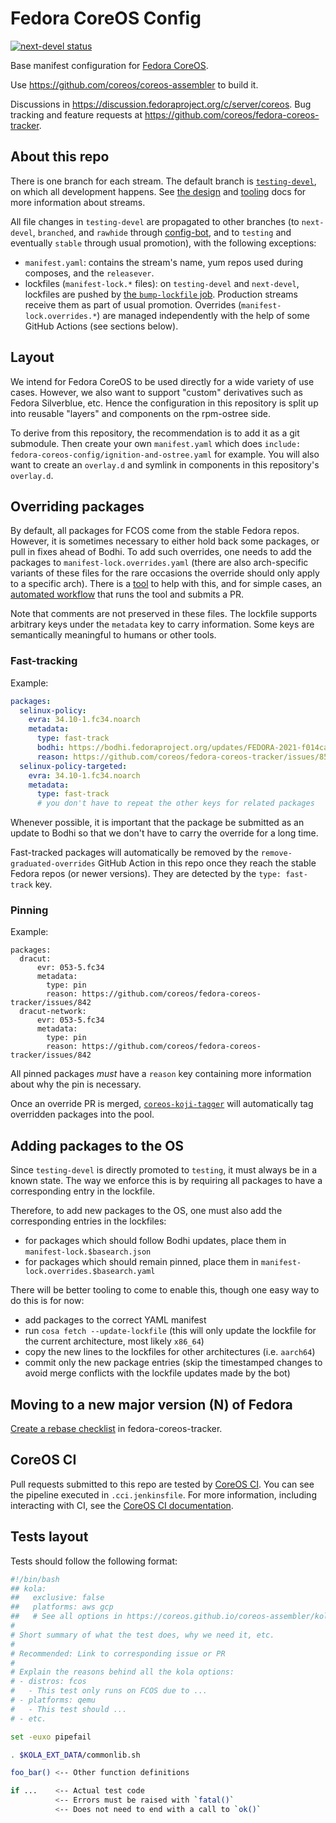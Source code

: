 

# Fedora CoreOS Config

[![next-devel status](https://img.shields.io/endpoint?url=https://raw.githubusercontent.com/coreos/fedora-coreos-pipeline/main/next-devel/badge.json)](https://github.com/coreos/fedora-coreos-pipeline/blob/main/next-devel/README.md)

Base manifest configuration for
[Fedora CoreOS](https://coreos.fedoraproject.org/).

Use https://github.com/coreos/coreos-assembler to build it.

Discussions in
https://discussion.fedoraproject.org/c/server/coreos. Bug
tracking and feature requests at
https://github.com/coreos/fedora-coreos-tracker.

## About this repo

There is one branch for each stream. The default branch is
[`testing-devel`](https://github.com/coreos/fedora-coreos-config/commits/testing-devel),
on which all development happens. See
[the design](https://github.com/coreos/fedora-coreos-tracker/blob/main/Design.md#release-streams)
and [tooling](https://github.com/coreos/fedora-coreos-tracker/blob/main/stream-tooling.md)
docs for more information about streams.

All file changes in `testing-devel` are propagated to other
branches (to `next-devel`, `branched`, and `rawhide` through
[config-bot](https://github.com/coreos/fedora-coreos-releng-automation/tree/main/config-bot),
and to `testing` and eventually `stable` through usual
promotion), with the following exceptions:
- `manifest.yaml`: contains the stream's name, yum repos
  used during composes, and the `releasever`.
- lockfiles (`manifest-lock.*` files): on `testing-devel`
  and `next-devel`, lockfiles are pushed by
  [the `bump-lockfile` job](https://github.com/coreos/fedora-coreos-pipeline/blob/main/jobs/bump-lockfile.Jenkinsfile).
  Production streams receive them as part of usual
  promotion. Overrides (`manifest-lock.overrides.*`) are
  managed independently with the help of some GitHub Actions
  (see sections below).

## Layout

We intend for Fedora CoreOS to be used directly for a wide variety
of use cases.  However, we also want to support "custom" derivatives
such as Fedora Silverblue, etc.  Hence the configuration in this
repository is split up into reusable "layers" and components on
the rpm-ostree side.

To derive from this repository, the recommendation is to add it
as a git submodule.  Then create your own `manifest.yaml` which does
`include: fedora-coreos-config/ignition-and-ostree.yaml` for example.
You will also want to create an `overlay.d` and symlink in components
in this repository's `overlay.d`.

## Overriding packages

By default, all packages for FCOS come from the stable
Fedora repos. However, it is sometimes necessary to either
hold back some packages, or pull in fixes ahead of Bodhi. To
add such overrides, one needs to add the packages to
`manifest-lock.overrides.yaml` (there are also arch-specific
variants of these files for the rare occasions the override
should only apply to a specific arch). There is a
[tool](ci/overrides.py) to help with this, and for simple
cases, an [automated workflow](https://github.com/coreos/fedora-coreos-config/actions/workflows/add-override.yml)
that runs the tool and submits a PR.

Note that comments are not preserved in these files. The
lockfile supports arbitrary keys under the `metadata` key to
carry information. Some keys are semantically meaningful to
humans or other tools.

### Fast-tracking

Example:

```yaml
packages:
  selinux-policy:
    evra: 34.10-1.fc34.noarch
    metadata:
      type: fast-track
      bodhi: https://bodhi.fedoraproject.org/updates/FEDORA-2021-f014ca8326
      reason: https://github.com/coreos/fedora-coreos-tracker/issues/850
  selinux-policy-targeted:
    evra: 34.10-1.fc34.noarch
    metadata:
      type: fast-track
      # you don't have to repeat the other keys for related packages
```

Whenever possible, it is important that the package be
submitted as an update to Bodhi so that we don't have to
carry the override for a long time.

Fast-tracked packages will automatically be removed by the
`remove-graduated-overrides` GitHub Action in this repo once
they reach the stable Fedora repos (or newer versions). They
are detected by the `type: fast-track` key.

### Pinning

Example:

```
packages:
  dracut:
      evr: 053-5.fc34
      metadata:
        type: pin
        reason: https://github.com/coreos/fedora-coreos-tracker/issues/842
  dracut-network:
      evr: 053-5.fc34
      metadata:
        type: pin
        reason: https://github.com/coreos/fedora-coreos-tracker/issues/842
```

All pinned packages *must* have a `reason` key containing
more information about why the pin is necessary.

Once an override PR is merged,
[`coreos-koji-tagger`](https://github.com/coreos/fedora-coreos-releng-automation/tree/main/coreos-koji-tagger)
will automatically tag overridden packages into the pool.

## Adding packages to the OS

Since `testing-devel` is directly promoted to `testing`, it
must always be in a known state. The way we enforce this is
by requiring all packages to have a corresponding entry in
the lockfile.

Therefore, to add new packages to the OS, one must also add
the corresponding entries in the lockfiles:
- for packages which should follow Bodhi updates, place them
  in `manifest-lock.$basearch.json`
- for packages which should remain pinned, place them
  in `manifest-lock.overrides.$basearch.yaml`

There will be better tooling to come to enable this, though
one easy way to do this is for now:
- add packages to the correct YAML manifest
- run `cosa fetch --update-lockfile` (this will only update the lockfile for
  the current architecture, most likely `x86_64`)
- copy the new lines to the lockfiles for other architectures (i.e. `aarch64`)
- commit only the new package entries (skip the timestamped changes to avoid
  merge conflicts with the lockfile updates made by the bot)

## Moving to a new major version (N) of Fedora

[Create a rebase checklist](https://github.com/coreos/fedora-coreos-tracker/issues/new?labels=kind/enhancement&template=rebase.md&title=Rebase+onto+Fedora+N) in fedora-coreos-tracker.

## CoreOS CI

Pull requests submitted to this repo are tested by
[CoreOS CI](https://github.com/coreos/coreos-ci). You can see the pipeline
executed in `.cci.jenkinsfile`. For more information, including interacting with
CI, see the [CoreOS CI documentation](https://github.com/coreos/coreos-ci/blob/main/README-upstream-ci.md).

## Tests layout
Tests should follow the following format:

```bash
#!/bin/bash
## kola:
##   exclusive: false
##   platforms: aws gcp
##   # See all options in https://coreos.github.io/coreos-assembler/kola/external-tests/#kolajson
#
# Short summary of what the test does, why we need it, etc.
#
# Recommended: Link to corresponding issue or PR
#
# Explain the reasons behind all the kola options:
# - distros: fcos
#   - This test only runs on FCOS due to ...
# - platforms: qemu
#   - This test should ...
# - etc.

set -euxo pipefail

. $KOLA_EXT_DATA/commonlib.sh

foo_bar() <-- Other function definitions

if ...    <-- Actual test code
          <-- Errors must be raised with `fatal()`
          <-- Does not need to end with a call to `ok()`
```
